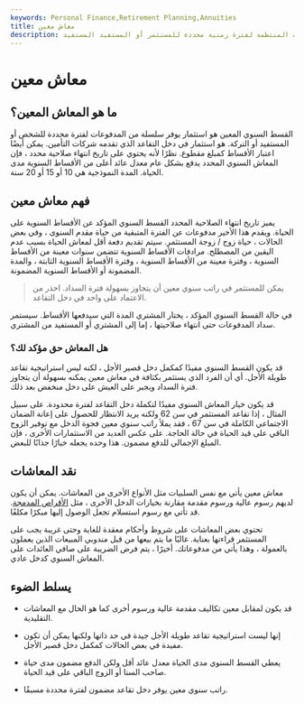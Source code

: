 ```yaml
---
keywords: Personal Finance,Retirement Planning,Annuities
title: معاش معين
description: القسط السنوي المؤكد هو استثمار يوفر سلسلة من المدفوعات المنتظمة لفترة زمنية محددة للمستثمر أو المستفيد المستفيد.
---
```


# معاش معين
## ما هو المعاش المعين؟

القسط السنوي المعين هو استثمار يوفر سلسلة من المدفوعات لفترة محددة للشخص أو المستفيد أو التركة. هو استثمار في دخل التقاعد الذي تقدمه شركات التأمين. يمكن أيضًا اعتبار الأقساط كمبلغ مقطوع. نظرًا لأنه يحتوي على تاريخ انتهاء صلاحية محدد ، فإن المعاش السنوي المحدد يدفع بشكل عام معدل عائد أعلى من الأقساط السنوية مدى الحياة. المدة النموذجية هي 10 أو 15 أو 20 سنة.

## فهم معاش معين

يميز تاريخ انتهاء الصلاحية المحدد القسط السنوي المؤكد عن الأقساط السنوية على الحياة. ويقدم هذا الأخير مدفوعات عن الفترة المتبقية من حياة مقدم السنوى ، وفي بعض الحالات ، حياة زوج / زوجة المستثمر. سيتم تقديم دفعة أقل لمعاش الحياة بسبب عدم اليقين من المصطلح. مرادفات الأقساط السنوية تتضمن سنوات معينة من الأقساط السنوية ، وفترة معينة من الأقساط السنوية ، وفترة الأقساط السنوية الثابتة ، والمدة المضمونة أو الأقساط السنوية المضمونة.

> يمكن للمستثمر في راتب سنوي معين أن يتجاوز بسهولة فترة السداد. احذر من الاعتماد على واحد في دخل التقاعد.

>

في حالة القسط السنوي المؤكد ، يختار المشتري المدة التي سيدفعها الأقساط. سيستمر سداد المدفوعات حتى انتهاء صلاحيتها ، إما إلى المشتري أو المستفيد من المشتري.

### هل المعاش حق مؤكد لك؟

قد يكون القسط السنوي مفيدًا كمكمل دخل قصير الأجل ، لكنه ليس استراتيجية تقاعد طويلة الأجل. أي أن الفرد الذي يستثمر بكثافة في معاش معين يمكنه بسهولة أن يتجاوز فترة السداد ويجبر على العيش على دخل منخفض بعد ذلك.

قد يكون خيار المعاش السنوي مفيدًا لتكملة دخل التقاعد لفترة محدودة. على سبيل المثال ، إذا تقاعد المستثمر في سن 62 ولكنه يريد الانتظار للحصول على إعانة الضمان الاجتماعي الكاملة في سن 67 ، فقد يملأ راتب سنوي معين فجوة الدخل مع توفير الزوج الباقي على قيد الحياة في حالة الحاجة. على عكس العديد من الاستثمارات الأخرى ، فإن المبلغ الإجمالي للدفع مضمون. هذا وحده يجعله خيارًا جذابًا للبعض.

## نقد المعاشات

معاش معين يأتي مع نفس السلبيات مثل الأنواع الأخرى من المعاشات. يمكن أن يكون لديهم رسوم عالية ورسوم مقدمة مقارنة بخيارات الدخل الأخرى ، مثل [الأقراص المدمجة](/certificateofdeposit). قد تأتي مع رسوم استسلام تجعل الوصول إليها مبكرًا مكلفًا.

تحتوي بعض المعاشات على شروط وأحكام معقدة للغاية وحتى غريبة يجب على المستثمر قراءتها بعناية. غالبًا ما يتم بيعها من قبل مندوبي المبيعات الذين يعملون بالعمولة ، وهذا يأتي من مدفوعاتك. أخيرًا ، يتم فرض الضريبة على صافي العائدات على المعاش السنوي كدخل عادي.

## يسلط الضوء

- قد يكون لمقابل معين تكاليف مقدمة عالية ورسوم أخرى كما هو الحال مع المعاشات التقليدية.

- إنها ليست استراتيجية تقاعد طويلة الأجل جيدة في حد ذاتها ولكنها يمكن أن تكون مفيدة في بعض الحالات كمكمل دخل قصير الأجل.

- يعطي القسط السنوي مدى الحياة معدل عائد أقل ولكن الدفع مضمون مدى حياة صاحب السنا أو الزوج الباقي على قيد الحياة.

- راتب سنوي معين يوفر دخل تقاعد مضمون لفترة محددة مسبقًا.

